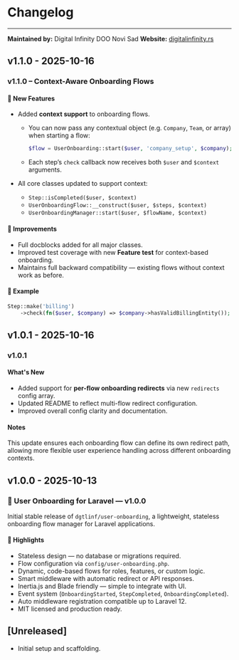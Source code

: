 # Changelog


---

**Maintained by:** Digital Infinity DOO Novi Sad
**Website:** [digitalinfinity.rs](https://www.digitalinfinity.rs)

## v1.1.0 - 2025-10-16

### v1.1.0 – Context-Aware Onboarding Flows

#### 🚀 New Features

- Added **context support** to onboarding flows.
  
  - You can now pass any contextual object (e.g. `Company`, `Team`, or array) when starting a flow:
    ```php
    $flow = UserOnboarding::start($user, 'company_setup', $company);
    
    ```
  - Each step’s `check` callback now receives both `$user` and `$context` arguments.
  
- All core classes updated to support context:
  
  - `Step::isCompleted($user, $context)`
  - `UserOnboardingFlow::__construct($user, $steps, $context)`
  - `UserOnboardingManager::start($user, $flowName, $context)`
  

#### 🧠 Improvements

- Full docblocks added for all major classes.
- Improved test coverage with new **Feature test** for context-based onboarding.
- Maintains full backward compatibility — existing flows without context work as before.

#### 🧩 Example

```php
Step::make('billing')
    ->check(fn($user, $company) => $company->hasValidBillingEntity());

```
## v1.0.1 - 2025-10-16

### v1.0.1

#### What's New

- Added support for **per-flow onboarding redirects** via new `redirects` config array.
- Updated README to reflect multi-flow redirect configuration.
- Improved overall config clarity and documentation.

#### Notes

This update ensures each onboarding flow can define its own redirect path, allowing more flexible user experience handling across different onboarding contexts.

## v1.0.0 - 2025-10-13

### 🎉 User Onboarding for Laravel — v1.0.0

Initial stable release of `dgtlinf/user-onboarding`, a lightweight, stateless onboarding flow manager for Laravel applications.

#### 🚀 Highlights

- Stateless design — no database or migrations required.
- Flow configuration via `config/user-onboarding.php`.
- Dynamic, code-based flows for roles, features, or custom logic.
- Smart middleware with automatic redirect or API responses.
- Inertia.js and Blade friendly — simple to integrate with UI.
- Event system (`OnboardingStarted`, `StepCompleted`, `OnboardingCompleted`).
- Auto middleware registration compatible up to Laravel 12.
- MIT licensed and production ready.

## [Unreleased]

- Initial setup and scaffolding.
